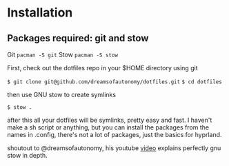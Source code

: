 # Installation

## Packages required: git and stow

Git
`pacman -S git`
Stow
`pacman -S stow`

First, check out the dotfiles repo in your $HOME directory using git

`$ git clone git@github.com/dreamsofautonomy/dotfiles.git`
`$ cd dotfiles`

then use GNU stow to create symlinks

`$ stow .`

after this all your dotfiles will be symlinks, pretty easy and fast. I haven't make a sh script or anything, but you can install the packages from the names in .config, there's not a lot of packages, just the basics for hyprland.

shoutout to @dreamsofautonomy, his youtube <a href="https://youtu.be/y6XCebnB9gs?si=VmvSejS6zAFgX9H3">video</a> explains perfectly gnu stow in depth.
